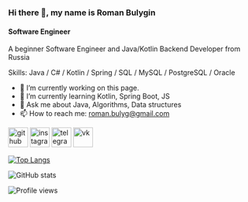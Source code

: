 ### Hi there 👋, my name is Roman Bulygin
#### Software Engineer
A beginner Software Engineer and Java/Kotlin Backend Developer from Russia

Skills: Java / C# / Kotlin / Spring / SQL / MySQL / PostgreSQL / Oracle

- 🔭 I’m currently working on this page. 
- 🌱 I’m currently learning Kotlin, Spring Boot, JS 
- 💬 Ask me about Java, Algorithms, Data structures 
- 📫 How to reach me: roman.bulyg@gmail.com 


[<img src='https://cdn.jsdelivr.net/npm/simple-icons@3.0.1/icons/github.svg' alt='github' height='40'>](https://github.com/romekbulogin)  [<img src='https://cdn.jsdelivr.net/npm/simple-icons@3.0.1/icons/instagram.svg' alt='instagram' height='40'>](https://www.instagram.com/romabulyginn/)  [<img src='https://cdn.jsdelivr.net/npm/simple-icons@3.0.1/icons/telegram.svg' alt='telegram' height='40'>](https://t.me/romek_bulogin)  [<img src='https://cdn.jsdelivr.net/npm/simple-icons@3.0.1/icons/vk.svg' alt='vk' height='40'>](https://vk.com/romek_bulogin)  

[![Top Langs](https://github-readme-stats.vercel.app/api/top-langs/?username=romekbulogin)](https://github.com/anuraghazra/github-readme-stats)

![GitHub stats](https://github-readme-stats.vercel.app/api?username=romekbulogin&show_icons=true)  

![Profile views](https://gpvc.arturio.dev/romekbulogin)  
